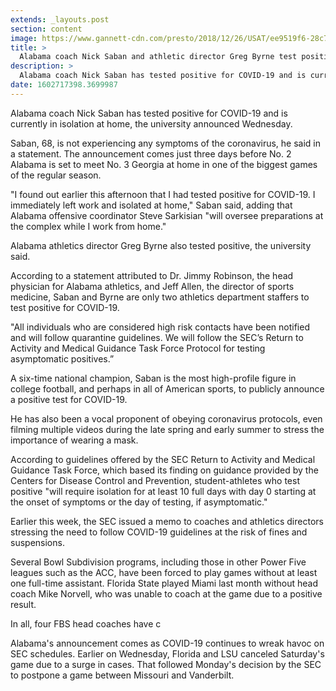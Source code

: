 ```yaml
--- 
extends: _layouts.post 
section: content 
image: https://www.gannett-cdn.com/presto/2018/12/26/USAT/ee9519f6-28c7-40bd-8583-9f1db10e106a-USATSI_10685012.jpg?crop=3905,2197,x0,y451&width=3200&height=1801&format=pjpg&auto=webp 
title: > 
  Alabama coach Nick Saban and athletic director Greg Byrne test positive for COVID-19 
description: > 
  Alabama coach Nick Saban has tested positive for COVID-19 and is currently in isolation at home, the university announced Wednesday."I found out earlier this afternoon that I had tested positive for COVID-19.Alabama athletics director Greg Byrne also tested positive, the university said.According to a statement attributed to Dr. Jimmy Robinson, the head physician for Alabama athletics, and Jeff Allen, the director of sports medicine, Saban and Byrne are only two athletics department staffers to test positive for COVID-19.Florida State played Miami last month without head coach Mike Norvell, who was unable to coach at the game due to a positive result. 
date: 1602717398.3699987 
--- 
```

Alabama coach Nick Saban has tested positive for COVID-19 and is currently in isolation at home, the university announced Wednesday.

Saban, 68, is not experiencing any symptoms of the coronavirus, he said in a statement. The announcement comes just three days before No. 2 Alabama is set to meet No. 3 Georgia at home in one of the biggest games of the regular season.

"I found out earlier this afternoon that I had tested positive for COVID-19. I immediately left work and isolated at home," Saban said, adding that Alabama offensive coordinator Steve Sarkisian "will oversee preparations at the complex while I work from home."

Alabama athletics director Greg Byrne also tested positive, the university said.

According to a statement attributed to Dr. Jimmy Robinson, the head physician for Alabama athletics, and Jeff Allen, the director of sports medicine, Saban and Byrne are only two athletics department staffers to test positive for COVID-19.

"All individuals who are considered high risk contacts have been notified and will follow quarantine guidelines. We will follow the SEC’s Return to Activity and Medical Guidance Task Force Protocol for testing asymptomatic positives.”

A six-time national champion, Saban is the most high-profile figure in college football, and perhaps in all of American sports, to publicly announce a positive test for COVID-19.

He has also been a vocal proponent of obeying coronavirus protocols, even filming multiple videos during the late spring and early summer to stress the importance of wearing a mask.

According to guidelines offered by the SEC Return to Activity and Medical Guidance Task Force, which based its finding on guidance provided by the Centers for Disease Control and Prevention, student-athletes who test positive "will require isolation for at least 10 full days with day 0 starting at the onset of symptoms or the day of testing, if asymptomatic."

Earlier this week, the SEC issued a memo to coaches and athletics directors stressing the need to follow COVID-19 guidelines at the risk of fines and suspensions.

Several Bowl Subdivision programs, including those in other Power Five leagues such as the ACC, have been forced to play games without at least one full-time assistant. Florida State played Miami last month without head coach Mike Norvell, who was unable to coach at the game due to a positive result.

In all, four FBS head coaches have c

Alabama's announcement comes as COVID-19 continues to wreak havoc on SEC schedules. Earlier on Wednesday, Florida and LSU canceled Saturday's game due to a surge in cases. That followed Monday's decision by the SEC to postpone a game between Missouri and Vanderbilt.